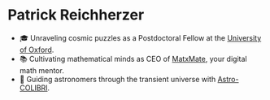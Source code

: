 # Patrick Reichherzer

- 🎓 Unraveling cosmic puzzles as a Postdoctoral Fellow at the [University of Oxford](https://www.physics.ox.ac.uk/our-people/reichherzer).
- 📚 Cultivating mathematical minds as CEO of [MatxMate](https://matxmate.com), your digital math mentor.
- 🌌 Guiding astronomers through the transient universe with [Astro-COLIBRI](https://astro-colibri.science).
